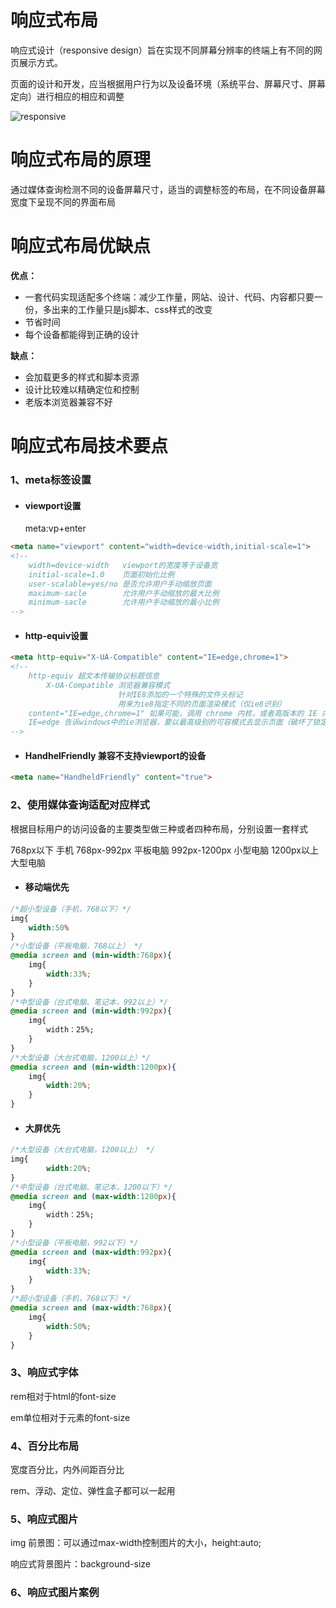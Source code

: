 # 响应式布局

响应式设计（responsive design）旨在实现不同屏幕分辨率的终端上有不同的网页展示方式。

页面的设计和开发，应当根据用户行为以及设备环境（系统平台、屏幕尺寸、屏幕定向）进行相应的相应和调整

![responsive](图片\responsive.png)

# 响应式布局的原理

通过媒体查询检测不同的设备屏幕尺寸，适当的调整标签的布局，在不同设备屏幕宽度下呈现不同的界面布局

# 响应式布局优缺点

**优点：**

- 一套代码实现适配多个终端：减少工作量，网站、设计、代码、内容都只要一份，多出来的工作量只是js脚本、css样式的改变
- 节省时间
- 每个设备都能得到正确的设计

**缺点：** 

- 会加载更多的样式和脚本资源
- 设计比较难以精确定位和控制
- 老版本浏览器兼容不好

# 响应式布局技术要点

### 1、meta标签设置

- #### viewport设置 

  meta:vp+enter

```html
<meta name="viewport" content="width=device-width,initial-scale=1">
<!--
	width=device-width   viewport的宽度等于设备宽
	initial-scale=1.0    页面初始化比例
	user-scalable=yes/no 是否允许用户手动缩放页面
	maximum-sacle        允许用户手动缩放的最大比例
	minimum-sacle   	 允许用户手动缩放的最小比例
-->	
```

- #### http-equiv设置

```html
<meta http-equiv="X-UA-Compatible" content="IE=edge,chrome=1">
<!--
	http-equiv 超文本传输协议标题信息
		X-UA-Compatible 浏览器兼容模式
			            针对IE8添加的一个特殊的文件头标记
						用来为ie8指定不同的页面渲染模式（仅ie8识别）
	content="IE=edge,chrome=1" 如果可能，调用 chrome 内核，或者高版本的 IE 内核
	IE=edge 告诉windows中的ie浏览器，要以最高级别的可容模式去显示页面（破坏了锁定模式）
--> 
```

- #### HandhelFriendly 兼容不支持viewport的设备

```html
<meta name="HandheldFriendly" content="true">
```

### 2、使用媒体查询适配对应样式

根据目标用户的访问设备的主要类型做三种或者四种布局，分别设置一套样式

768px以下  手机       768px-992px  平板电脑        992px-1200px  小型电脑         1200px以上  大型电脑

- #### 移动端优先

```css
/*超小型设备（手机，768以下）*/
img{
	width:50%
}
/*小型设备（平板电脑，768以上） */
@media screen and (min-width:768px){
    img{
    	width:33%;
    }
}
/*中型设备（台式电脑、笔记本，992以上）*/
@media screen and (min-width:992px){
    img{
        width：25%;
    }
}
/*大型设备（大台式电脑，1200以上）*/
@media screen and (min-width:1200px){
    img{
        width:20%;
    }
}
```

- #### 大屏优先

```css
/*大型设备（大台式电脑，1200以上） */
img{
        width:20%;
}
/*中型设备（台式电脑、笔记本，1200以下）*/
@media screen and (max-width:1200px){
    img{
        width：25%;
    }
}
/*小型设备（平板电脑，992以下）*/
@media screen and (max-width:992px){
    img{
    	width:33%;
    }
}
/*超小型设备（手机，768以下）*/
@media screen and (max-width:768px){
    img{
        width:50%;
    }
}
```

### 3、响应式字体

rem相对于html的font-size

em单位相对于元素的font-size

### 4、百分比布局

宽度百分比，内外间距百分比

rem、浮动、定位、弹性盒子都可以一起用

### 5、响应式图片

img 前景图：可以通过max-width控制图片的大小，height:auto;

响应式背景图片：background-size

### 6、响应式图片案例

















